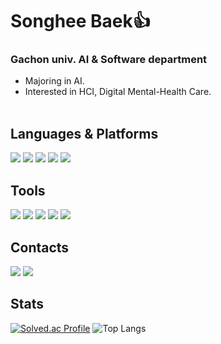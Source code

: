 # Songhee Baek👍   
### Gachon univ. AI & Software department  
* Majoring in AI.<br>
* Interested in HCI, Digital Mental-Health Care. <br><br>

## Languages & Platforms
<img src="https://img.shields.io/badge/Python-8FCC52?style=flat-square&logo=Python&logoColor=white"/></a>
<img src="https://img.shields.io/badge/Dart-488248?style=flat-square&logo=Dart&logoColor=white"/></a>
<img src="https://img.shields.io/badge/Flutter-02569B?style=flat-square&logo=Flutter&logoColor=white"/></a>
<img src="https://img.shields.io/badge/Android-3DDC84?style=flat-square&logo=Android&logoColor=white"/></a>
<img src="https://img.shields.io/badge/Java-007396?style=flat&logo=Conda-Forge&logoColor=white" />

## Tools
<img src="https://img.shields.io/badge/Github-3DDC84?style=flat&logo=Github&logoColor=white" /></a>
<img src="https://img.shields.io/badge/PyTorch-0060E5?style=flat-square&logo=PyTorch&logoColor=white"/></a>
<img src="https://img.shields.io/badge/Visual Studio Code-007ACC?style=flat-square&logo=Visual Studio Code&logoColor=white"/></a>
<img src="https://img.shields.io/badge/MySQL-4479A1?style=flat&logo=Conda-Forge&logoColor=white" /></a>
<img src="https://img.shields.io/badge/Android Studio-3DDC84?style=flat&logo=Conda-Forge&logoColor=white" /></a>




## Contacts
<a href="https://blog.naver.com/baeksh0330" target="_blank"><img src="https://img.shields.io/badge/blog-56B366?style=flat-square&logo=Blogger&logoColor=white"/></a>
<a href="https://velog.io/@baeksh0330" target="_blank"><img src="https://img.shields.io/badge/Velog-000000?style=flat-square&logo=Velog&logoColor=white"/></a>

## Stats
[![Solved.ac Profile](http://mazassumnida.wtf/api/v2/generate_badge?boj=baeksh0330)](https://solved.ac/baeksh0330/)
![Top Langs](https://github-readme-stats.vercel.app/api/top-langs/?username=baeksh0330&layout=compact&theme=default)


